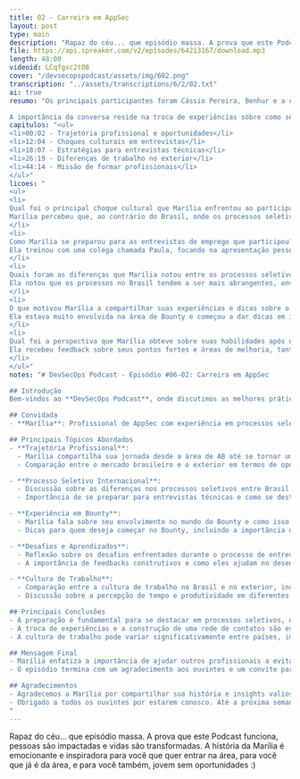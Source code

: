 ```yaml
---
title: 02 - Carreira em AppSec
layout: post
type: main
description: "Rapaz do céu... que episódio massa. A prova que este Podcast funciona, pessoas são impactadas e vidas são transformadas. A história da Marília é emocionante e inspiradora para você que quer entrar na área, para você que já é da área, e para você também, jovem sem oportunidades :)"
file: https://api.spreaker.com/v2/episodes/64213167/download.mp3
length: 48:00
videoid: LCqfgxc2tO8
cover: "/devsecopspodcast/assets/img/602.png"
transcription: "../assets/transcriptions/6/2/02.txt"
ai: true
resumo: "Os principais participantes foram Cássio Pereira, Benhur e a convidada Marília. A discussão girou em torno da trajetória profissional de Marília, que fez a transição de uma carreira em segurança da informação para oportunidades no exterior, destacando as diferenças nos processos seletivos entre o Brasil e o exterior. O episódio ocorreu em outubro de 2023, com lançamentos nos dias 23 e 29. 

A importância da conversa reside na troca de experiências sobre como se preparar para entrevistas internacionais, as expectativas em relação à cultura de trabalho fora do Brasil e a necessidade de habilidades técnicas específicas. Marília compartilhou suas vivências, incluindo desafios enfrentados e estratégias que a ajudaram a se destacar em processos seletivos. O episódio também enfatiza a escassez de profissionais qualificados na área de segurança da informação, ressaltando a missão de formar novos talentos. A troca de conhecimentos e dicas práticas visa ajudar ouvintes a evitar erros comuns e a se preparar melhor para o mercado global."
capitulos: "<ul>
<li>00:02 - Trajetória profissional e oportunidades</li>
<li>12:04 - Choques culturais em entrevistas</li>
<li>18:07 - Estratégias para entrevistas técnicas</li>
<li>26:19 - Diferenças de trabalho no exterior</li>
<li>44:14 - Missão de formar profissionais</li>
</ul>"
licoes: "
<ul>
<li>
Qual foi o principal choque cultural que Marília enfrentou ao participar de processos seletivos fora do Brasil?
Marília percebeu que, ao contrário do Brasil, onde os processos seletivos costumam avaliar a cultura e a personalidade do candidato, no exterior o foco estava mais nas habilidades técnicas, o que foi um grande choque para ela.
</li>
<li>
Como Marília se preparou para as entrevistas de emprego que participou?
Ela treinou com uma colega chamada Paula, focando na apresentação pessoal e nas perguntas básicas, além de se preparar para apresentar seus projetos de forma técnica, o que a ajudou a avançar nas etapas do processo seletivo.
</li>
<li>
Quais foram as diferenças que Marília notou entre os processos seletivos no Brasil e no exterior?
Ela notou que os processos no Brasil tendem a ser mais abrangentes, envolvendo uma avaliação mais profunda das habilidades interpessoais e culturais, enquanto no exterior o foco era mais técnico e direto.
</li>
<li>
O que motivou Marília a compartilhar suas experiências e dicas sobre o mundo do Bounty?
Ela estava muito envolvida na área de Bounty e começou a dar dicas em inglês no LinkedIn, o que gerou interesse e resultou em uma oportunidade de emprego após um post viralizar.
</li>
<li>
Qual foi a perspectiva que Marília obteve sobre suas habilidades após o processo seletivo?
Ela recebeu feedback sobre seus pontos fortes e áreas de melhoria, tanto quando foi aprovada quanto quando foi reprovada, o que lhe proporcionou uma visão clara do que as empresas esperam de profissionais na área de segurança.
</li>
</ul>"
notes: "# DevSecOps Podcast - Episódio #06-02: Carreira em AppSec

## Introdução
Bem-vindos ao **DevSecOps Podcast**, onde discutimos as melhores práticas e tendências em segurança de aplicações e tecnologia. Neste episódio, nossos hosts Cássio Pereira, Benhur e Marcos Santos recebem a convidada Marília, que compartilha sua trajetória profissional e experiências no campo de Application Security (AppSec).

## Convidada
- **Marília**: Profissional de AppSec com experiência em processos seletivos internacionais e envolvimento na comunidade de segurança.

## Principais Tópicos Abordados
- **Trajetória Profissional**:
  - Marília compartilha sua jornada desde a área de AB até se tornar uma profissional reconhecida em TI.
  - Comparação entre o mercado brasileiro e o exterior em termos de oportunidades e processos seletivos.

- **Processo Seletivo Internacional**:
  - Discussão sobre as diferenças nos processos seletivos entre Brasil e outros países.
  - Importância de se preparar para entrevistas técnicas e como se destacar.

- **Experiência em Bounty**:
  - Marília fala sobre seu envolvimento no mundo do Bounty e como isso a ajudou a se conectar com outros profissionais.
  - Dicas para quem deseja começar no Bounty, incluindo a importância de compartilhar conhecimento.

- **Desafios e Aprendizados**:
  - Reflexão sobre os desafios enfrentados durante o processo de entrevistas e como superá-los.
  - A importância de feedbacks construtivos e como eles ajudam no desenvolvimento profissional.

- **Cultura de Trabalho**:
  - Comparação entre a cultura de trabalho no Brasil e no exterior, incluindo a flexibilidade e a autonomia no trabalho.
  - Discussão sobre a percepção de tempo e produtividade em diferentes ambientes de trabalho.

## Principais Conclusões
- A preparação é fundamental para se destacar em processos seletivos, especialmente em ambientes internacionais.
- A troca de experiências e a construção de uma rede de contatos são essenciais para o crescimento na área de segurança.
- A cultura de trabalho pode variar significativamente entre países, impactando a forma como os profissionais se relacionam e trabalham.

## Mensagem Final
- Marília enfatiza a importância de ajudar outros profissionais a evitar os desafios que enfrentou, compartilhando dicas e experiências.
- O episódio termina com um agradecimento aos ouvintes e um convite para que continuem acompanhando o **DevSecOps Podcast**.

## Agradecimentos
- Agradecemos a Marília por compartilhar sua história e insights valiosos.
- Obrigado a todos os ouvintes por estarem conosco. Até a próxima semana!
"
---
```


Rapaz do céu... que episódio massa. A prova que este Podcast funciona, pessoas são impactadas e vidas são transformadas. A história da Marília é emocionante e inspiradora para você que quer entrar na área, para você que já é da área, e para você também, jovem sem oportunidades :)